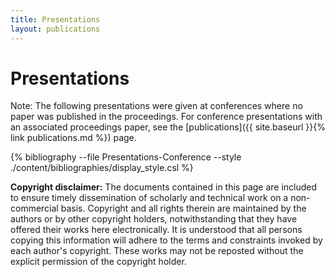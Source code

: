 ```yaml
---
title: Presentations
layout: publications
---
```


# Presentations


Note: The following presentations were given at conferences where no paper was published in the proceedings. For conference presentations with an associated proceedings paper, see the [publications]({{ site.baseurl }}{% link publications.md %}) page.

{% bibliography --file Presentations-Conference --style ./content/bibliographies/display_style.csl %}
<br>

**Copyright disclaimer:** The documents contained in this page are included to ensure timely dissemination of scholarly and technical work on a non-commercial basis. Copyright and all rights therein are maintained by the authors or by other copyright holders, notwithstanding that they have offered their works here electronically. It is understood that all persons copying this information will adhere to the terms and constraints invoked by each author's copyright. These works may not be reposted without the explicit permission of the copyright holder.

